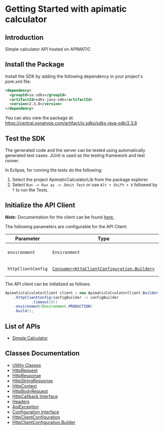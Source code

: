 
# Getting Started with apimatic calculator

## Introduction

Simple calculator API hosted on APIMATIC

## Install the Package

Install the SDK by adding the following dependency in your project's pom.xml file:

```xml
<dependency>
  <groupId>io.sdks</groupId>
  <artifactId>sdks-java-sdk</artifactId>
  <version>2.3.8</version>
</dependency>
```

You can also view the package at:
https://central.sonatype.com/artifact/io.sdks/sdks-java-sdk/2.3.8

## Test the SDK

The generated code and the server can be tested using automatically generated test cases.
JUnit is used as the testing framework and test runner.

In Eclipse, for running the tests do the following:

1. Select the project ApimaticCalculatorLib from the package explorer.
2. Select `Run -> Run as -> JUnit Test` or use `Alt + Shift + X` followed by `T` to run the Tests.

## Initialize the API Client

**_Note:_** Documentation for the client can be found [here.](https://www.github.com/Syed-Subtain/sdks-java-java-sdk/tree/2.3.8/doc/client.md)

The following parameters are configurable for the API Client:

| Parameter | Type | Description |
|  --- | --- | --- |
| `environment` | `Environment` | The API environment. <br> **Default: `Environment.PRODUCTION`** |
| `httpClientConfig` | [`Consumer<HttpClientConfiguration.Builder>`](https://www.github.com/Syed-Subtain/sdks-java-java-sdk/tree/2.3.8/doc/http-client-configuration-builder.md) | Set up Http Client Configuration instance. |

The API client can be initialized as follows:

```java
ApimaticCalculatorClient client = new ApimaticCalculatorClient.Builder()
    .httpClientConfig(configBuilder -> configBuilder
            .timeout(0))
    .environment(Environment.PRODUCTION)
    .build();
```

## List of APIs

* [Simple Calculator](https://www.github.com/Syed-Subtain/sdks-java-java-sdk/tree/2.3.8/doc/controllers/simple-calculator.md)

## Classes Documentation

* [Utility Classes](https://www.github.com/Syed-Subtain/sdks-java-java-sdk/tree/2.3.8/doc/utility-classes.md)
* [HttpRequest](https://www.github.com/Syed-Subtain/sdks-java-java-sdk/tree/2.3.8/doc/http-request.md)
* [HttpResponse](https://www.github.com/Syed-Subtain/sdks-java-java-sdk/tree/2.3.8/doc/http-response.md)
* [HttpStringResponse](https://www.github.com/Syed-Subtain/sdks-java-java-sdk/tree/2.3.8/doc/http-string-response.md)
* [HttpContext](https://www.github.com/Syed-Subtain/sdks-java-java-sdk/tree/2.3.8/doc/http-context.md)
* [HttpBodyRequest](https://www.github.com/Syed-Subtain/sdks-java-java-sdk/tree/2.3.8/doc/http-body-request.md)
* [HttpCallback Interface](https://www.github.com/Syed-Subtain/sdks-java-java-sdk/tree/2.3.8/doc/http-callback-interface.md)
* [Headers](https://www.github.com/Syed-Subtain/sdks-java-java-sdk/tree/2.3.8/doc/headers.md)
* [ApiException](https://www.github.com/Syed-Subtain/sdks-java-java-sdk/tree/2.3.8/doc/api-exception.md)
* [Configuration Interface](https://www.github.com/Syed-Subtain/sdks-java-java-sdk/tree/2.3.8/doc/configuration-interface.md)
* [HttpClientConfiguration](https://www.github.com/Syed-Subtain/sdks-java-java-sdk/tree/2.3.8/doc/http-client-configuration.md)
* [HttpClientConfiguration.Builder](https://www.github.com/Syed-Subtain/sdks-java-java-sdk/tree/2.3.8/doc/http-client-configuration-builder.md)

